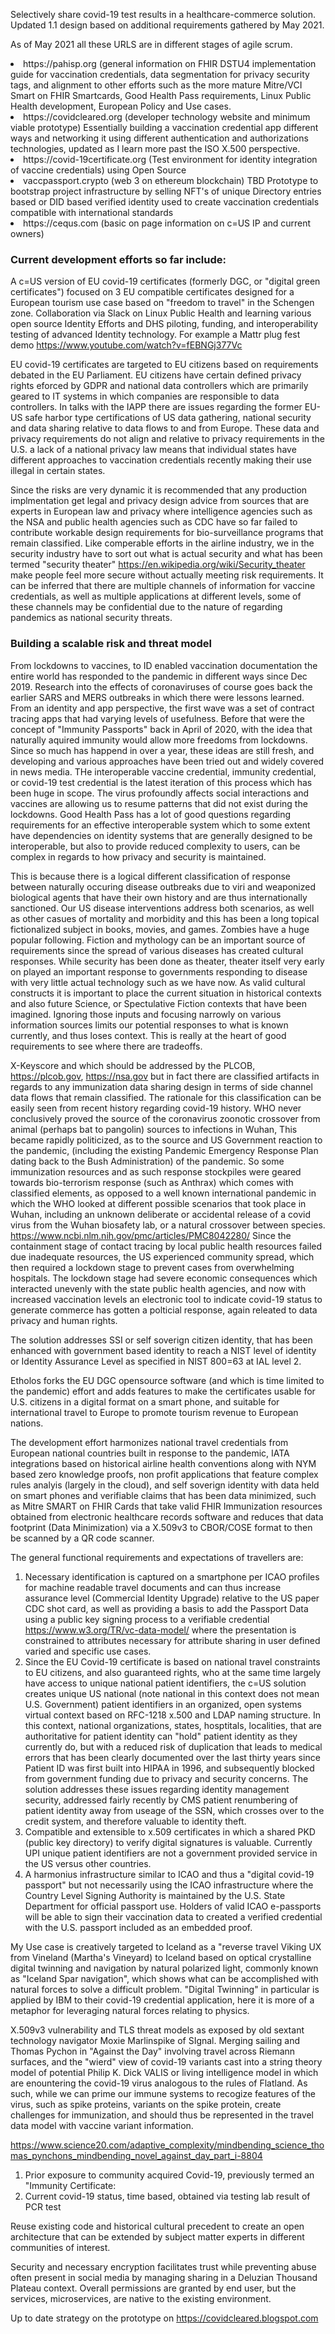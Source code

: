Selectively share covid-19 test results in a healthcare-commerce solution. Updated 1.1 design based on additional requirements gathered by May 2021. 

As of May 2021 all these URLS  are in different stages of agile scrum.

<li>https://pahisp.org        (general information on  FHIR DSTU4 implementation guide for vaccination credentials, data segmentation for privacy security tags, and alignment to other efforts such as the more mature Mitre/VCI Smart on FHIR Smartcards, Good Health Pass requirements, Linux Public Health development, European Policy and Use cases.</li>
<li>https://covidcleared.org  (developer technology website and minimum viable prototype) Essentially building a vaccination credential app different ways and networking it using different authentication and authorizations technologies, updated as I learn more past the ISO X.500 perspective.</li>
<li>https://covid-19certificate.org (Test environment for identity integration of vaccine credentials) using Open Source</li>
<li>vaccpassport.crypto (web 3 on ethereum blockchain) TBD Prototype to bootstrap project infrastructure by selling NFT's of unique Directory entries based or DID based verified identity used to create vaccination credentials compatible with international standards</li>
<li>https://cequs.com (basic on page information on c=US IP and current owners)</li>

<h3>Current development efforts so far include:</h3>

A c=US version of EU covid-19 certificates (formerly DGC, or "digital green certificates") focused on 3 EU compatible certificates designed for  a European tourism use case based on "freedom to travel" in the Schengen zone. Collaboration via Slack on Linux Public Health and learning various open source Identity Efforts and DHS piloting, funding, and interoperability testing of advanced Identity technology. For example a Mattr plug fest demo  https://www.youtube.com/watch?v=fEBNGj377Vc

EU covid-19 certificates are targeted to EU citizens based on requirements debated in the EU Parliament. EU citizens have certain defined privacy rights eforced by GDPR and national data controllers which are primarily geared to IT systems in which companies are responsible to data controllers. In talks with the IAPP there are issues regarding the former EU-US safe harbor type certifications of US data gathering, national security and data sharing relative to data flows to and from Europe. These data and privacy requirements do not align and relative to privacy requirements in the U.S. a lack of a national privacy law means that individual states have different approaches to vaccination credentials recently making their use illegal in certain states. 

Since the risks are very dynamic it is recommended that any production implmentation get legal and privacy design advice from sources that are experts in European law and privacy where intelligence agencies such as the NSA and public health agencies such as CDC have so far failed to contribute workable design requirements for bio-surveillance programs that remain classified. Like comperable efforts in the airline industry, we in the security industry have to sort out what is actual security and what has been termed "security theater" https://en.wikipedia.org/wiki/Security_theater make people feel more secure without actually meeting risk requirements. It can be inferred that there are multiple channels of information for vaccine credentials, as well as multiple applications at different levels, some of these channels may be confidential due to the nature of regarding pandemics as national security threats.

<h3>Building a scalable risk and threat model</h3>

From lockdowns to vaccines, to ID enabled vaccination documentation the entire world has responded to the pandemic in different ways since Dec 2019. Research into the effects of coronaviruses of course goes back the earlier SARS and MERS outbreaks in which there were lessons learned. From an identity and app perspective, the first wave was a set of contract tracing apps that had varying levels of usefulness. Before that were the concept of "Immunity Passports" back in April of 2020, with the idea that naturally aquired immunity would allow more freedoms from lockdowns. Since so much has happend in over a year, these ideas are still fresh, and developing and various approaches have been tried out and widely covered in news media. THe interoperable vaccine credential, immunity credential, or covid-19 test credential is the latest iteration of this process which has been huge in scope. The virus profoundly affects social interactions and vaccines are allowing us to resume patterns that did not exist during the lockdowns. Good Health Pass has a lot of good questions regarding requirements for an effective interoperable system which to some extent have dependencies on identity systems that are generally designed to be interoperable, but also to provide reduced complexity to users, can be complex in regards to how privacy and security is maintained.

This is because there is a logical different classification of response between naturally occuring disease outbreaks due to viri and weaponized biological agents that have their own history and are thus internationally sanctioned. Our US disease interventions address both scenarios, as well as other casues of mortality and morbidity and this has been a long topical fictionalized subject in books, movies, and games. Zombies have a huge popular following. Fiction and mythology can be an important source of requirements since the spread of various diseases has created cultural responses. While security has been done as theater, theater itself very early on played an important response to governments responding to disease with very little actual technology such as we have now. As valid cultural constructs it is important to place the current situation in historical contexts and also future Science, or Spectulative Fiction contexts that have been imagined. Ignoring those inputs and focusing narrowly on various information sources limits our potential responses to what is known currently, and thus loses context. This is really at the heart of good requirements to see where there are tradeoffs.

X-Keyscore and which should be addressed by the PLCOB, https://plcob.gov, https://nsa.gov but in fact there are classified artifacts in regards to any immunization data sharing design in terms of side channel data flows that remain classified. The rationale for this classification can be easily seen from recent history regarding covid-19 history. WHO never conclusively proved the source of the coronavirus zoonotic crossover from animal (perhaps bat to pangolin) sources to infections in Wuhan, This became rapidly politicized, as to the source and US Government reaction to the pandemic, (including the existing Pandemic Emergency Response Plan dating back to the Bush Administration) of the pandemic. So some immunization resources and as such response stockpiles were geared towards bio-terrorism response (such as Anthrax) which comes with classified elements, as opposed to a well known international pandemic in which the WHO looked at different possible scenarios that took place in Wuhan, including an unknown deliberate or accidental release of a covid virus from the Wuhan biosafety lab, or a natural crossover between species. https://www.ncbi.nlm.nih.gov/pmc/articles/PMC8042280/ Since the containment stage of contact tracing by local public health resources failed due inadequate resources, the US experienced community spread, which then required a lockdown stage to prevent cases from overwhelming hospitals. The lockdown stage had severe economic consequences which interacted unevenly with the state public health agencies, and now with increased vaccination levels an electronic tool to indicate covid-19 status to generate commerce has gotten a polticial response, again releated to data privacy and human rights.

The solution addresses SSI or self soverign citizen identity, that has been enhanced with government based identity to reach a NIST level of identity or Identity Assurance Level as specified in NIST 800=63 at IAL level 2.



Etholos forks the EU DGC opensource software (and which is time limited to the pandemic) effort and adds features to make the certificates usable for U.S. citizens in a digital format on a smart phone, and suitable for international travel to Europe to promote tourism revenue to European nations.

The development effort harmonizes national travel credentials from European national countries built in response to the pandemic, IATA integrations based on historical airline health conventions along with NYM based zero knowledge proofs, non profit applications that feature complex rules analyis (largely in the cloud), and self soverign identity with data held on smart phones and verifiable claims that has been data minimized, such as Mitre SMART on FHIR Cards that take valid FHIR Immunization resources obtained from electronic healthcare records software and reduces that data footprint (Data Minimization) via a X.509v3 to CBOR/COSE format to then be scanned by a QR code scanner. 

The general functional requirements and expectations of travellers are:

1. Necessary identification is captured on a smartphone per ICAO profiles for machine readable travel documents and can thus increase assurance level (Commercial Identity Upgrade) relative to the US paper CDC shot card, as well as providing a basis to add the Passport Data using a public key signing process to a verifiable credential https://www.w3.org/TR/vc-data-model/ where the presentation is constrained to attributes necessary for attribute sharing in user defined varied and specific use cases.
3. Since the EU Covid-19 certificate is based on national travel constraints to EU citizens, and also guaranteed rights,  who at the same time largely have access to unique national patient identifiers, the c=US solution creates unique US national (note national in this context does not mean U.S. Government) patient identifiers in an organized, open systems virtual context based on RFC-1218 x.500 and LDAP naming structure. In this context, national organizations, states, hosptitals, localities, that are authoritative for patient identity can "hold" patient identity as they currently do, but with a reduced risk of duplication that leads to medical errors that has been clearly documented over the last thirty years since Patient ID was first built into HIPAA in 1996, and subsequently blocked from government funding due to privacy and security concerns. The solution addresses these issues regarding identity management security, addressed fairly recently by CMS patient renumbering of patient identity away from useage of the SSN, which crosses over to the credit system, and therefore valuable to identity theft. 
5. Compatible and extensible to x.509 certificates in which a shared PKD (public key directory) to verify digital signatures is valuable. Currently UPI unique patient identifiers are not a government provided service in the US versus other countries.
6. A harmonius infrastructure similar to ICAO and thus a "digital covid-19 passport" but not necessarily using the ICAO infrastructure where the Country Level Signing Authority is maintained by the U.S. State Department for official passport use. Holders of valid ICAO e-passports will be able to sign their vaccination data to created a verified credential with the U.S. passport included as an embedded proof.

My Use case is creatively targeted to Iceland as a "reverse travel Viking UX from Vineland (Martha's Vineyard) to Iceland based on optical crystalline digital twinning and navigation by natural polarized light, commonly known as "Iceland Spar navigation", which shows what can be accomplished with natural forces to solve a difficult problem. "Digital Twinning" in particular is applied by IBM to their covid-19 credential application, here it is more of a metaphor for leveraging natural forces relating to physics.

X.509v3 vulnerability and TLS threat models as exposed by old sextant technology navigator Moxie Marlinspike of SIgnal.  Merging sailing and Thomas Pychon in "Against the Day" involving travel across Riemann surfaces, and the "wierd" view of covid-19 variants cast into a string theory model of potential Philip K. Dick VALIS or living intelligence model in which are enountering the covid-19 virus analogous to the rules of Flatland. As such, while we can prime our immune systems to recogize features of the virus, such as spike proteins, variants on the spike protein, create challenges for immunization, and should thus be represented in the travel data model with vaccine variant information.

https://www.science20.com/adaptive_complexity/mindbending_science_thomas_pynchons_mindbending_novel_against_day_part_i-8804

1. Prior exposure to community acquired Covid-19, previously termed an "Immunity Certificate:
2. Current covid-19 status, time based, obtained via testing lab result of PCR test


Reuse existing code and historical cultural precedent to create an open architecture that can be extended by subject matter experts in different communities of interest.

Security and necessary encryption facilitates trust while preventing abuse often present in social media by managing sharing in a Deluzian Thousand Plateau context. Overall permissions are granted by end user, but the services, microservices, are native to the existing environment.

Up to date strategy on the prototype on https://covidcleared.blogspot.com

